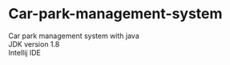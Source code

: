 # Car-park-management-system

Car park management system with java <br/>
JDK version 1.8 <br/>
Intellij IDE

